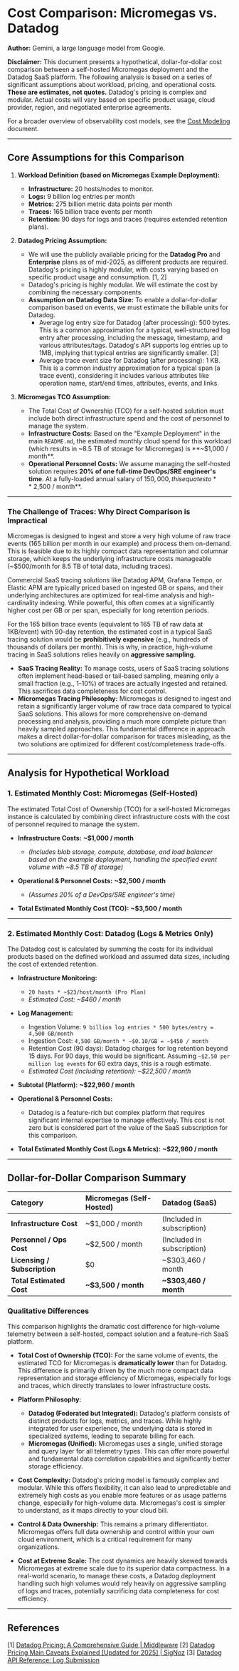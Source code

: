 # Cost Comparison: Micromegas vs. Datadog

**Author:** Gemini, a large language model from Google.

**Disclaimer:** This document presents a hypothetical, dollar-for-dollar cost comparison between a self-hosted Micromegas deployment and the Datadog SaaS platform. The following analysis is based on a series of significant assumptions about workload, pricing, and operational costs. **These are estimates, not quotes.** Datadog's pricing is complex and modular. Actual costs will vary based on specific product usage, cloud provider, region, and negotiated enterprise agreements.

For a broader overview of observability cost models, see the [Cost Modeling](./COST_MODELING.md) document.

---

## Core Assumptions for this Comparison

1.  **Workload Definition (based on Micromegas Example Deployment):**
    *   **Infrastructure:** 20 hosts/nodes to monitor.
    *   **Logs:** 9 billion log entries per month
    *   **Metrics:** 275 billion metric data points per month
    *   **Traces:** 165 billion trace events per month
    *   **Retention:** 90 days for logs and traces (requires extended retention plans).

2.  **Datadog Pricing Assumption:**
    *   We will use the publicly available pricing for the **Datadog Pro** and **Enterprise** plans as of mid-2025, as different products are required. Datadog's pricing is highly modular, with costs varying based on specific product usage and consumption. [1, 2]
    *   Datadog's pricing is highly modular. We will estimate the cost by combining the necessary components.
    *   **Assumption on Datadog Data Size:** To enable a dollar-for-dollar comparison based on events, we must estimate the billable units for Datadog.
        *   Average log entry size for Datadog (after processing): 500 bytes. This is a common approximation for a typical, well-structured log entry after processing, including the message, timestamp, and various attributes/tags. Datadog's API supports log entries up to 1MB, implying that typical entries are significantly smaller. [3]
        *   Average trace event size for Datadog (after processing): 1 KB. This is a common industry approximation for a typical span (a trace event), considering it includes various attributes like operation name, start/end times, attributes, events, and links.

3.  **Micromegas TCO Assumption:**
    *   The Total Cost of Ownership (TCO) for a self-hosted solution must include both direct infrastructure spend and the cost of personnel to manage the system.
    *   **Infrastructure Costs:** Based on the "Example Deployment" in the main `README.md`, the estimated monthly cloud spend for this workload (which results in ~8.5 TB of storage for Micromegas) is **~$1,000 / month**.
    *   **Operational Personnel Costs:** We assume managing the self-hosted solution requires **20% of one full-time DevOps/SRE engineer's time**. At a fully-loaded annual salary of $150,000, this equates to **~$2,500 / month**.

---

### The Challenge of Traces: Why Direct Comparison is Impractical

Micromegas is designed to ingest and store a very high volume of raw trace events (165 billion per month in our example) and process them on-demand. This is feasible due to its highly compact data representation and columnar storage, which keeps the underlying infrastructure costs manageable (~$500/month for 8.5 TB of total data, including traces).

Commercial SaaS tracing solutions like Datadog APM, Grafana Tempo, or Elastic APM are typically priced based on ingested GB or spans, and their underlying architectures are optimized for real-time analysis and high-cardinality indexing. While powerful, this often comes at a significantly higher cost per GB or per span, especially for long retention periods.

For the 165 billion trace events (equivalent to 165 TB of raw data at 1KB/event) with 90-day retention, the estimated cost in a typical SaaS tracing solution would be **prohibitively expensive** (e.g., hundreds of thousands of dollars per month). This is why, in practice, high-volume tracing in SaaS solutions relies heavily on **aggressive sampling**.

*   **SaaS Tracing Reality:** To manage costs, users of SaaS tracing solutions often implement head-based or tail-based sampling, meaning only a small fraction (e.g., 1-10%) of traces are actually ingested and retained. This sacrifices data completeness for cost control.
*   **Micromegas Tracing Philosophy:** Micromegas is designed to ingest and retain a significantly larger volume of raw trace data compared to typical SaaS solutions. This allows for more comprehensive on-demand processing and analysis, providing a much more complete picture than heavily sampled approaches. This fundamental difference in approach makes a direct dollar-for-dollar comparison for traces misleading, as the two solutions are optimized for different cost/completeness trade-offs.

---

## Analysis for Hypothetical Workload

### 1. Estimated Monthly Cost: Micromegas (Self-Hosted)

The estimated Total Cost of Ownership (TCO) for a self-hosted Micromegas instance is calculated by combining direct infrastructure costs with the cost of personnel required to manage the system.

*   **Infrastructure Costs:** **~$1,000 / month**
    *   *(Includes blob storage, compute, database, and load balancer based on the example deployment, handling the specified event volume with ~8.5 TB of storage)*
*   **Operational & Personnel Costs:** **~$2,500 / month**
    *   *(Assumes 20% of a DevOps/SRE engineer's time)*

*   **Total Estimated Monthly Cost (TCO):** **~$3,500 / month**

---

### 2. Estimated Monthly Cost: Datadog (Logs & Metrics Only)

The Datadog cost is calculated by summing the costs for its individual products based on the defined workload and assumed data sizes, including the cost of extended retention.

*   **Infrastructure Monitoring:**
    *   `20 hosts * ~$23/host/month (Pro Plan)`
    *   *Estimated Cost: ~$460 / month*

*   **Log Management:**
    *   Ingestion Volume: `9 billion log entries * 500 bytes/entry = 4,500 GB/month`
    *   Ingestion Cost: `4,500 GB/month * ~$0.10/GB = ~$450 / month`
    *   Retention Cost (90 days): Datadog charges for log retention beyond 15 days. For 90 days, this would be significant. Assuming `~$2.50 per million log events` for 60 extra days, this is a rough estimate.
    *   *Estimated Cost (including retention): ~$22,500 / month*

*   **Subtotal (Platform):** **~$22,960 / month**

*   **Operational & Personnel Costs:**
    *   Datadog is a feature-rich but complex platform that requires significant internal expertise to manage effectively. This cost is not zero but is considered part of the value of the SaaS subscription for this comparison.

*   **Total Estimated Monthly Cost (Logs & Metrics):** **~$22,960 / month**

---

## Dollar-for-Dollar Comparison Summary

| Category | Micromegas (Self-Hosted) | Datadog (SaaS) |
| :--- | :--- | :--- |
| **Infrastructure Cost** | ~$1,000 / month | (Included in subscription) |
| **Personnel / Ops Cost** | ~$2,500 / month | (Included in subscription) |
| **Licensing / Subscription** | $0 | ~$303,460 / month |
| **Total Estimated Cost** | **~$3,500 / month** | **~$303,460 / month** |

### Qualitative Differences

This comparison highlights the dramatic cost difference for high-volume telemetry between a self-hosted, compact solution and a feature-rich SaaS platform.

*   **Total Cost of Ownership (TCO):** For the same volume of events, the estimated TCO for Micromegas is **dramatically lower** than for Datadog. This difference is primarily driven by the much more compact data representation and storage efficiency of Micromegas, especially for logs and traces, which directly translates to lower infrastructure costs.

*   **Platform Philosophy:**
    *   **Datadog (Federated but Integrated):** Datadog's platform consists of distinct products for logs, metrics, and traces. While highly integrated for user experience, the underlying data is stored in specialized systems, leading to separate billing for each.
    *   **Micromegas (Unified):** Micromegas uses a single, unified storage and query layer for all telemetry types. This can offer more powerful and fundamental data correlation capabilities and significantly better storage efficiency.

*   **Cost Complexity:** Datadog's pricing model is famously complex and modular. While this offers flexibility, it can also lead to unpredictable and extremely high costs as you enable more features or as usage patterns change, especially for high-volume data. Micromegas's cost is simpler to understand, as it maps directly to your cloud bill.

*   **Control & Data Ownership:** This remains a primary differentiator. Micromegas offers full data ownership and control within your own cloud environment, which is a critical requirement for many organizations.

*   **Cost at Extreme Scale:** The cost dynamics are heavily skewed towards Micromegas at extreme scale due to its superior data compactness. In a real-world scenario, to manage these costs, a Datadog deployment handling such high volumes would rely heavily on aggressive sampling of logs and traces, potentially sacrificing data completeness for cost efficiency.

---

## References

[1] [Datadog Pricing: A Comprehensive Guide | Middleware](https://middleware.io/blog/datadog-pricing)
[2] [Datadog Pricing Main Caveats Explained [Updated for 2025] | SigNoz](https://signoz.io/blog/datadog-pricing)
[3] [Datadog API Reference: Log Submission](https://docs.datadoghq.com/api/latest/logs/#send-logs)
